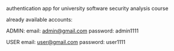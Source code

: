 authentication app for university software security analysis course

already available accounts:

ADMIN:
email: admin@gmail.com
password: admin1111

USER
email: user@gmail.com
password: user1111
